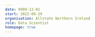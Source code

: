 ```yaml
---
date: 9999-12-01
start: 2022-09-19
organisation: Allstate Northern Ireland
role: Data Scientist
homepage: true
---
```

